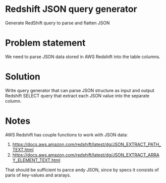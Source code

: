 # Redshift JSON query generator
Generate RedShift query to parse and flatten JSON

# Problem statement

We need to parse JSON data stored in AWS Redshift into the table columns.

# Solution

Write query generator that can parse JSON structure as input and output Redshift SELECT query that extract each JSON value into the separate column.

# Notes

AWS Redshift has couple functions to work with JSON data:
1. https://docs.aws.amazon.com/redshift/latest/dg/JSON_EXTRACT_PATH_TEXT.html
1. https://docs.aws.amazon.com/redshift/latest/dg/JSON_EXTRACT_ARRAY_ELEMENT_TEXT.html

That should be sufficient to parce andy JSON, since by specs it consists of paris of key-values and ararays.
